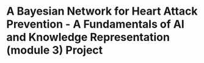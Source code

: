 # A Bayesian Network for Heart Attack Prevention - A Fundamentals of AI and Knowledge Representation (module 3) Project
